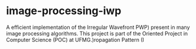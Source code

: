 # image-processing-iwp
A efficient implementation of the Irregular Wavefront PWP) present in many image processing algorithms. This project is part of the Oriented Project in Computer Science (POC) at UFMG.)ropagation Pattern (I
